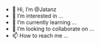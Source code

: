 - 👋 Hi, I’m @Jatanz
- 👀 I’m interested in ...
- 🌱 I’m currently learning ...
- 💞️ I’m looking to collaborate on ...
- 📫 How to reach me ...

<!---
Jatanz/Jatanz is a ✨ special ✨ repository because its `README.md` (this file) appears on your GitHub profile.
You can click the Preview link to take a look at your changes.
--->
